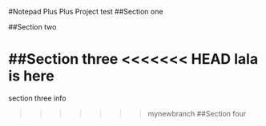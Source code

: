 #Notepad Plus Plus Project
test
##Section one

##Section two

##Section three
<<<<<<< HEAD
lala is here
=======
section three info
>>>>>>> mynewbranch
##Section four
